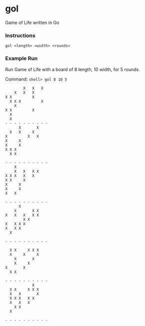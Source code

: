 # gol
Game of Life written in Go

### Instructions
    gol <length> <width> <rounds>

### Example Run

Run Game of Life with a board of 8 length, 10 width, for 5 rounds.

Command: `shell> gol 8 10 5`

            X   X   X   
        X   X   X       
    X X         X       
      X X X         X   
        X               
    X X         X       
      X                 
      X                 
    - - - - - - - - - - 
          X       X     
      X   X     X       
    X         X   X     
    X     X             
    X     X             
    X X X               
      X X               
                        
    - - - - - - - - - - 
        X               
        X   X   X X     
    X X X   X   X       
    X X     X           
    X     X             
    X     X             
    X   X               
                        
    - - - - - - - - - - 
          X             
        X       X X     
    X   X   X   X X     
            X X         
    X   X X X           
    X   X X             
      X                 
                        
    - - - - - - - - - - 
                        
      X X     X X X     
      X     X     X     
        X       X       
        X     X         
    X       X           
      X X               
                        
    - - - - - - - - - - 
                X       
      X X     X X X     
      X   X       X     
      X X X   X X       
      X   X   X         
        X X             
      X                 
                        
    - - - - - - - - - - 
